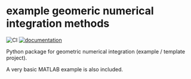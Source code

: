 # example geomeric numerical integration methods

![CI](https://github.com/THREAD-3-2/example_gni_project/workflows/CI/badge.svg)
[![documentation](https://img.shields.io/badge/docs-passing-<COLOR>.svg)](https://THREAD-3-2.github.io/example_gni_project/)

Python package for geometric numerical integration (example / template project).

A very basic MATLAB example is also included.
